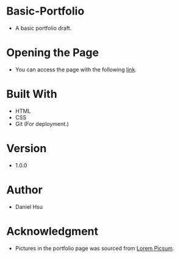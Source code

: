 # Basic-Portfolio
- A basic portfolio draft.

# Opening the Page
- You can access the page with the following [link](https://majorazero.github.io/Basic-Portfolio/).

# Built With
- HTML
- CSS
- Git (For deployment.)

# Version
- 1.0.0

# Author
- Daniel Hsu

# Acknowledgment
- Pictures in the portfolio page was sourced from [Lorem Picsum](https://picsum.photos/).
